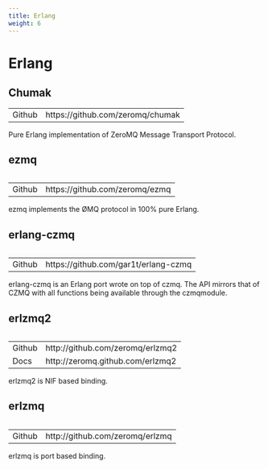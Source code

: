 ```yaml
---
title: Erlang
weight: 6
---
```


# Erlang

## Chumak

<table>
<tr><td>Github</td><td>https://github.com/zeromq/chumak</td></tr>
<table>

Pure Erlang implementation of ZeroMQ Message Transport Protocol.

## ezmq

<table>
<tr><td>Github</td><td>https://github.com/zeromq/ezmq</td></tr>
<table>

ezmq implements the ØMQ protocol in 100% pure Erlang.

## erlang-czmq

<table>
<tr><td>Github</td><td>https://github.com/gar1t/erlang-czmq</td></tr>
<table>


erlang-czmq is an Erlang port wrote on top of czmq. The API mirrors that of CZMQ with all functions being available through the czmqmodule.

## erlzmq2

<table>
<tr><td>Github</td><td>http://github.com/zeromq/erlzmq2</td></tr>
<tr><td>Docs</td><td>http://zeromq.github.com/erlzmq2</td></tr>
<table>

erlzmq2 is NIF based binding.

## erlzmq

<table>
<tr><td>Github</td><td>http://github.com/zeromq/erlzmq</td></tr>
<table>

erlzmq is port based binding.